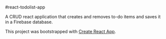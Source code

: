 #react-todolist-app

A CRUD react application that creates and removes to-do items and saves it in a Firebase database. 

This project was bootstrapped with [Create React App](https://github.com/facebookincubator/create-react-app).
